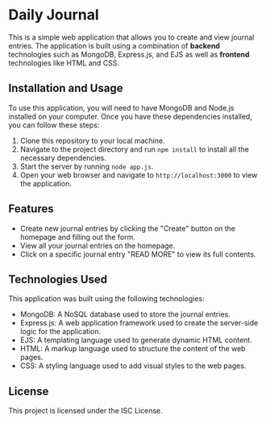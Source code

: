 # Daily Journal

This is a simple web application that allows you to create and view journal entries. The application is built using a combination of **backend** technologies such as MongoDB, Express.js, and EJS as well as **frontend** technologies like HTML and CSS.

## Installation and Usage

To use this application, you will need to have MongoDB and Node.js installed on your computer. Once you have these dependencies installed, you can follow these steps:

1. Clone this repository to your local machine.
2. Navigate to the project directory and run `npm install` to install all the necessary dependencies.
3. Start the server by running `node app.js`.
4. Open your web browser and navigate to `http://localhost:3000` to view the application.

## Features

- Create new journal entries by clicking the "Create" button on the homepage and filling out the form.
- View all your journal entries on the homepage.
- Click on a specific journal entry  "READ MORE" to view its full contents.

## Technologies Used

This application was built using the following technologies:

- MongoDB: A NoSQL database used to store the journal entries.
- Express.js: A web application framework used to create the server-side logic for the application.
- EJS: A templating language used to generate dynamic HTML content.
- HTML: A markup language used to structure the content of the web pages.
- CSS: A styling language used to add visual styles to the web pages.

## License

This project is licensed under the ISC License.
